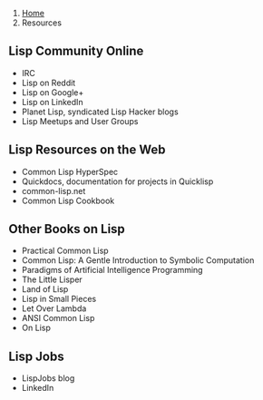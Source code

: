 <ol class="breadcrumb">
  <li><a href="/">Home</a></li>
  <li class="active">Resources</li>
</ol>

## Lisp Community Online

* IRC
* Lisp on Reddit
* Lisp on Google+
* Lisp on LinkedIn
* Planet Lisp, syndicated Lisp Hacker blogs
* Lisp Meetups and User Groups

## Lisp Resources on the Web

* Common Lisp HyperSpec
* Quickdocs, documentation for projects in Quicklisp
* common-lisp.net
* Common Lisp Cookbook

## Other Books on Lisp

* Practical Common Lisp
* Common Lisp: A Gentle Introduction to Symbolic Computation
* Paradigms of Artificial Intelligence Programming
* The Little Lisper
* Land of Lisp
* Lisp in Small Pieces
* Let Over Lambda
* ANSI Common Lisp
* On Lisp

## Lisp Jobs

* LispJobs blog
* LinkedIn
